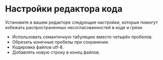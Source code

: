 # Настройки редактора кода

Установите в вашем редакторе следующие настройки, которые помогут избежать распространенных несогласованностей в коде и грязи:

- Использовать семантичную табуляцию вместо четырёх пробелов.
- Обрезать конечные пробелы при сохранении.
- Кодировка файлов utf-8.
- Добавлять новую строку в конец файлов.

